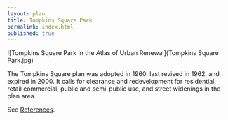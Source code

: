```yaml
---
layout: plan
title: Tompkins Square Park
permalink: index.html
published: true
---
```


![Tompkins Square Park in the Atlas of Urban Renewal](Tompkins Square Park.jpg)

The Tompkins Square plan was adopted in 1960, last revised in 1962, and expired in 2000. It calls for clearance and redevelopment for residential, retail commercial, public and semi-public use, and street widenings in the plan area.

See [References](http://www.urbanreviewer.org/#page=references.html). 